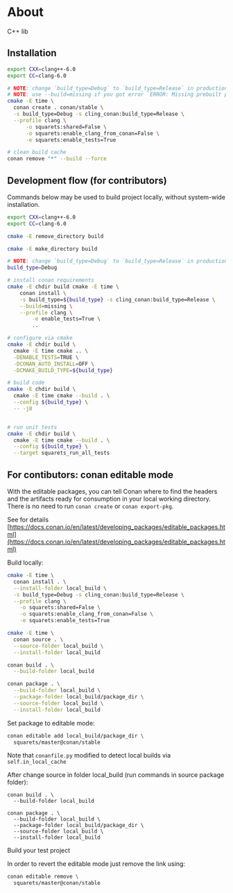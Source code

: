 # About

C++ lib

## Installation

```bash
export CXX=clang++-6.0
export CC=clang-6.0

# NOTE: change `build_type=Debug` to `build_type=Release` in production
# NOTE: use --build=missing if you got error `ERROR: Missing prebuilt package`
cmake -E time \
  conan create . conan/stable \
  -s build_type=Debug -s cling_conan:build_type=Release \
  --profile clang \
      -o squarets:shared=False \
      -o squarets:enable_clang_from_conan=False \
      -e squarets:enable_tests=True

# clean build cache
conan remove "*" --build --force
```

## Development flow (for contributors)

Commands below may be used to build project locally, without system-wide installation.

```bash
export CXX=clang++-6.0
export CC=clang-6.0

cmake -E remove_directory build

cmake -E make_directory build

# NOTE: change `build_type=Debug` to `build_type=Release` in production
build_type=Debug

# install conan requirements
cmake -E chdir build cmake -E time \
    conan install \
    -s build_type=${build_type} -s cling_conan:build_type=Release \
    --build=missing \
    --profile clang \
        -e enable_tests=True \
        ..

# configure via cmake
cmake -E chdir build \
  cmake -E time cmake .. \
  -DENABLE_TESTS=TRUE \
  -DCONAN_AUTO_INSTALL=OFF \
  -DCMAKE_BUILD_TYPE=${build_type}

# build code
cmake -E chdir build \
  cmake -E time cmake --build . \
  --config ${build_type} \
  -- -j8


# run unit tests
cmake -E chdir build \
  cmake -E time cmake --build . \
  --config ${build_type} \
  --target squarets_run_all_tests
```

## For contibutors: conan editable mode

With the editable packages, you can tell Conan where to find the headers and the artifacts ready for consumption in your local working directory.
There is no need to run `conan create` or `conan export-pkg`.

See for details [https://docs.conan.io/en/latest/developing_packages/editable_packages.html](https://docs.conan.io/en/latest/developing_packages/editable_packages.html)

Build locally:

```bash
cmake -E time \
  conan install . \
  --install-folder local_build \
  -s build_type=Debug -s cling_conan:build_type=Release \
  --profile clang \
    -o squarets:shared=False \
    -o squarets:enable_clang_from_conan=False \
    -e squarets:enable_tests=True

cmake -E time \
  conan source . \
  --source-folder local_build \
  --install-folder local_build

conan build . \
  --build-folder local_build

conan package . \
  --build-folder local_build \
  --package-folder local_build/package_dir \
  --source-folder local_build \
  --install-folder local_build
```

Set package to editable mode:

```bash
conan editable add local_build/package_dir \
  squarets/master@conan/stable
```

Note that `conanfile.py` modified to detect local builds via `self.in_local_cache`

After change source in folder local_build (run commands in source package folder):

```
conan build . \
  --build-folder local_build

conan package . \
  --build-folder local_build \
  --package-folder local_build/package_dir \
  --source-folder local_build \
  --install-folder local_build
```

Build your test project

In order to revert the editable mode just remove the link using:

```bash
conan editable remove \
  squarets/master@conan/stable
```
